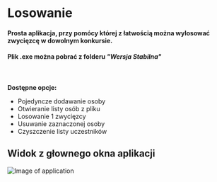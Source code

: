 <h1> Losowanie </h1>

<h4> Prosta aplikacja, przy pomócy której z łatwością można wylosować zwycięzcę w dowolnym konkursie. </h4>
<h4> Plik .exe można pobrać z folderu 
<i> "Wersja Stabilna" </i>  </h4>

<br>
<br>

<b>
Dostępne opcje:
</b>

* Pojedyncze dodawanie osoby
* Otwieranie listy osób z pliku
* Losowanie 1 zwycięzcy
* Usuwanie zaznaczonej osoby
* Czyszczenie listy uczestników


<h2> Widok z głownego okna aplikacji </h2>

<p align="center">
  
![Image of application](https://i.imgur.com/WdpRe0k.png) 
</p>
